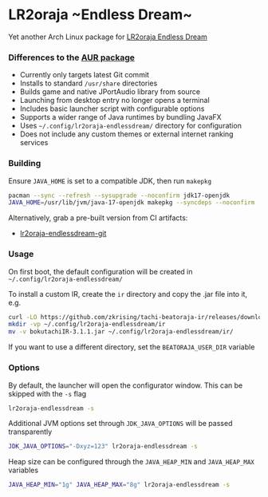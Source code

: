 # LR2oraja \~Endless Dream\~

Yet another Arch Linux package for [LR2oraja Endless Dream](https://github.com/seraxis/lr2oraja-endlessdream)

### Differences to the [AUR package](https://aur.archlinux.org/packages/lr2oraja-endlessdream)

- Currently only targets latest Git commit
- Installs to standard `/usr/share` directories
- Builds game and native JPortAudio library from source
- Launching from desktop entry no longer opens a terminal
- Includes basic launcher script with configurable options
- Supports a wider range of Java runtimes by bundling JavaFX
- Uses `~/.config/lr2oraja-endlessdream/` directory for configuration
- Does not include any custom themes or external internet ranking services

### Building

Ensure `JAVA_HOME` is set to a compatible JDK, then run `makepkg`

```bash
pacman --sync --refresh --sysupgrade --noconfirm jdk17-openjdk
JAVA_HOME=/usr/lib/jvm/java-17-openjdk makepkg --syncdeps --noconfirm
```

Alternatively, grab a pre-built version from CI artifacts:
- [lr2oraja-endlessdream-git](https://nightly.link/aixxe/lr2oraja-endless-dream-pkgbuild/workflows/lr2oraja-endlessdream-git/master)

### Usage

On first boot, the default configuration will be created in `~/.config/lr2oraja-endlessdream/`

To install a custom IR, create the `ir` directory and copy the .jar file into it, e.g.

```bash
curl -LO https://github.com/zkrising/tachi-beatoraja-ir/releases/download/v3.1.1/bokutachiIR-3.1.1.jar
mkdir -vp ~/.config/lr2oraja-endlessdream/ir
mv -v bokutachiIR-3.1.1.jar ~/.config/lr2oraja-endlessdream/ir/
```

If you want to use a different directory, set the `BEATORAJA_USER_DIR` variable

### Options

By default, the launcher will open the configurator window. This can be skipped with the `-s` flag

```bash
lr2oraja-endlessdream -s
```

Additional JVM options set through `JDK_JAVA_OPTIONS` will be passed transparently

```bash
JDK_JAVA_OPTIONS="-Dxyz=123" lr2oraja-endlessdream -s
```

Heap size can be configured through the `JAVA_HEAP_MIN` and `JAVA_HEAP_MAX` variables

```bash
JAVA_HEAP_MIN="1g" JAVA_HEAP_MAX="8g" lr2oraja-endlessdream -s
```